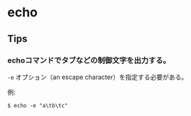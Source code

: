 # echo

## Tips

### echoコマンドでタブなどの制御文字を出力する。

`-e` オプション（an escape character）を指定する必要がある。

例:

```console
$ echo -e "a\tb\tc"
```